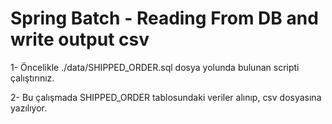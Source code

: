 # Spring Batch - Reading From DB and write output csv


1- Öncelikle ./data/SHIPPED_ORDER.sql dosya yolunda bulunan scripti çalıştırınız.

2- Bu çalışmada SHIPPED_ORDER tablosundaki veriler alınıp, csv dosyasına yazılıyor.

